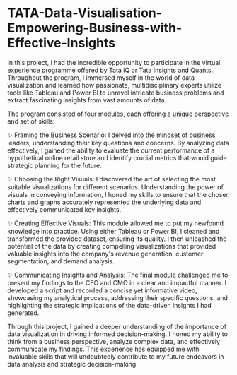 # TATA-Data-Visualisation-Empowering-Business-with-Effective-Insights

In this project, I had the incredible opportunity to participate in the virtual experience programme offered by Tata iQ or Tata Insights and Quants. Throughout the program, I immersed myself in the world of data visualization and learned how passionate, multidisciplinary experts utilize tools like Tableau and Power BI to unravel intricate business problems and extract fascinating insights from vast amounts of data.

The program consisted of four modules, each offering a unique perspective and set of skills:

✨ Framing the Business Scenario: I delved into the mindset of business leaders, understanding their key questions and concerns. By analyzing data effectively, I gained the ability to evaluate the current performance of a hypothetical online retail store and identify crucial metrics that would guide strategic planning for the future.

✨ Choosing the Right Visuals: I discovered the art of selecting the most suitable visualizations for different scenarios. Understanding the power of visuals in conveying information, I honed my skills to ensure that the chosen charts and graphs accurately represented the underlying data and effectively communicated key insights.

✨ Creating Effective Visuals: This module allowed me to put my newfound knowledge into practice. Using either Tableau or Power BI, I cleaned and transformed the provided dataset, ensuring its quality. I then unleashed the potential of the data by creating compelling visualizations that provided valuable insights into the company's revenue generation, customer segmentation, and demand analysis.

✨ Communicating Insights and Analysis: The final module challenged me to present my findings to the CEO and CMO in a clear and impactful manner. I developed a script and recorded a concise yet informative video, showcasing my analytical process, addressing their specific questions, and highlighting the strategic implications of the data-driven insights I had generated.

Through this project, I gained a deeper understanding of the importance of data visualization in driving informed decision-making. I honed my ability to think from a business perspective, analyze complex data, and effectively communicate my findings. This experience has equipped me with invaluable skills that will undoubtedly contribute to my future endeavors in data analysis and strategic decision-making.





